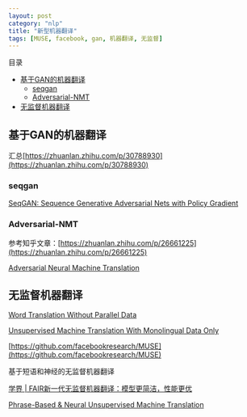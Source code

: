 ```yaml
---
layout: post
category: "nlp"
title: "新型机器翻译"
tags: [MUSE, facebook, gan, 机器翻译, 无监督]
---
```


目录

<!-- TOC -->

- [基于GAN的机器翻译](#基于gan的机器翻译)
    - [seqgan](#seqgan)
    - [Adversarial-NMT](#adversarial-nmt)
- [无监督机器翻译](#无监督机器翻译)

<!-- /TOC -->

## 基于GAN的机器翻译

汇总[https://zhuanlan.zhihu.com/p/30788930](https://zhuanlan.zhihu.com/p/30788930)

### seqgan

[SeqGAN: Sequence Generative Adversarial Nets with Policy Gradient](https://arxiv.org/abs/1609.05473)

### Adversarial-NMT

参考知乎文章：[https://zhuanlan.zhihu.com/p/26661225](https://zhuanlan.zhihu.com/p/26661225)

[Adversarial Neural Machine Translation](https://arxiv.org/pdf/1704.06933.pdf)


## 无监督机器翻译

[Word Translation Without Parallel Data](https://arxiv.org/abs/1710.04087)

[Unsupervised Machine Translation With Monolingual Data Only](https://arxiv.org/abs/1711.00043)

[https://github.com/facebookresearch/MUSE](https://github.com/facebookresearch/MUSE)

基于短语和神经的无监督机器翻译

[学界 \| FAIR新一代无监督机器翻译：模型更简洁，性能更优](https://mp.weixin.qq.com/s?__biz=MzA3MzI4MjgzMw==&mid=2650741621&idx=4&sn=210c9b3694f56508267e95235fb99f3c&chksm=871adf0bb06d561dc99a89a5f56cf835bc92aa25401294216262128402490918d2787fe7fd09&mpshare=1&scene=1&srcid=0429xcZSkAituLbHIsmgNBAb&pass_ticket=INCrGaryVZRn7Xp0qFQ7uod1VN14o8mkpvq1bswtroEgKQavvDm7mmg4E7yTOH6d#rd)

[Phrase-Based & Neural Unsupervised Machine Translation](https://arxiv.org/pdf/1804.07755.pdf)
